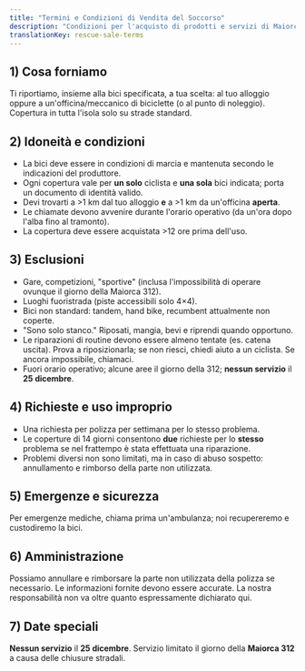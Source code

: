```yaml
---
title: "Termini e Condizioni di Vendita del Soccorso"
description: "Condizioni per l'acquisto di prodotti e servizi di Maiorca Bicycle Rescue."
translationKey: rescue-sale-terms
---
```


## 1) Cosa forniamo
Ti riportiamo, insieme alla bici specificata, a tua scelta: al tuo alloggio oppure a un'officina/meccanico di biciclette (o al punto di noleggio). Copertura in tutta l'isola solo su strade standard.

## 2) Idoneità e condizioni
- La bici deve essere in condizioni di marcia e mantenuta secondo le indicazioni del produttore.
- Ogni copertura vale per **un solo** ciclista e **una sola** bici indicata; porta un documento di identità valido.
- Devi trovarti a >1 km dal tuo alloggio **e** a >1 km da un'officina **aperta**.
- Le chiamate devono avvenire durante l'orario operativo (da un'ora dopo l'alba fino al tramonto).
- La copertura deve essere acquistata >12 ore prima dell'uso.

## 3) Esclusioni
- Gare, competizioni, "sportive" (inclusa l'impossibilità di operare ovunque il giorno della Maiorca 312).
- Luoghi fuoristrada (piste accessibili solo 4×4).
- Bici non standard: tandem, hand bike, recumbent attualmente non coperte.
- "Sono solo stanco." Riposati, mangia, bevi e riprendi quando opportuno.
- Le riparazioni di routine devono essere almeno tentate (es. catena uscita). Prova a riposizionarla; se non riesci, chiedi aiuto a un ciclista. Se ancora impossibile, chiamaci.
- Fuori orario operativo; alcune aree il giorno della 312; **nessun servizio** il **25 dicembre**.

## 4) Richieste e uso improprio
- Una richiesta per polizza per settimana per lo stesso problema.
- Le coperture di 14 giorni consentono **due** richieste per lo **stesso** problema se nel frattempo è stata effettuata una riparazione.
- Problemi diversi non sono limitati, ma in caso di abuso sospetto: annullamento e rimborso della parte non utilizzata.

## 5) Emergenze e sicurezza
Per emergenze mediche, chiama prima un'ambulanza; noi recupereremo e custodiremo la bici.

## 6) Amministrazione
Possiamo annullare e rimborsare la parte non utilizzata della polizza se necessario.
Le informazioni fornite devono essere accurate.
La nostra responsabilità non va oltre quanto espressamente dichiarato qui.

## 7) Date speciali
**Nessun servizio** il **25 dicembre**.
Servizio limitato il giorno della **Maiorca 312** a causa delle chiusure stradali.
